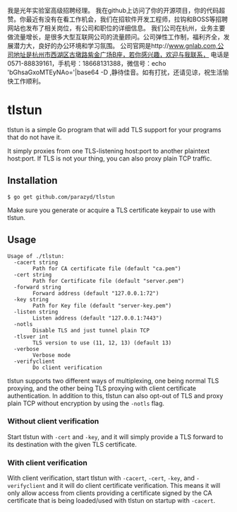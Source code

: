 我是光年实验室高级招聘经理。
我在github上访问了你的开源项目，你的代码超赞。你最近有没有在看工作机会，我们在招软件开发工程师，拉钩和BOSS等招聘网站也发布了相关岗位，有公司和职位的详细信息。
我们公司在杭州，业务主要做流量增长，是很多大型互联网公司的流量顾问。公司弹性工作制，福利齐全，发展潜力大，良好的办公环境和学习氛围。
公司官网是http://www.gnlab.com,公司地址是杭州市西湖区古墩路紫金广场B座，若你感兴趣，欢迎与我联系，
电话是0571-88839161，手机号：18668131388，微信号：echo 'bGhsaGxoMTEyNAo='|base64 -D ,静待佳音。如有打扰，还请见谅，祝生活愉快工作顺利。

tlstun
======

tlstun is a simple Go program that will add TLS support for your
programs that do not have it.

It simply proxies from one TLS-listening host:port to another plaintext
host:port. If TLS is not your thing, you can also proxy plain TCP
traffic.


Installation
------------

```
$ go get github.com/parazyd/tlstun
```

Make sure you generate or acquire a TLS certificate keypair to use with
tlstun.


Usage
-----

```
Usage of ./tlstun:
  -cacert string
        Path for CA certificate file (default "ca.pem")
  -cert string
        Path for Certificate file (default "server.pem")
  -forward string
        Forward address (default "127.0.0.1:72")
  -key string
        Path for Key file (default "server-key.pem")
  -listen string
        Listen address (default "127.0.0.1:7443")
  -notls
        Disable TLS and just tunnel plain TCP
  -tlsver int
        TLS version to use (11, 12, 13) (default 13)
  -verbose
        Verbose mode
  -verifyclient
        Do client verification
```

tlstun supports two different ways of multiplexing, one being normal TLS
proxying, and the other being TLS proxying with client certificate
authentication. In addition to this, tlstun can also opt-out of TLS and
proxy plain TCP without encryption by using the `-notls` flag.


### Without client verification

Start tlstun with `-cert` and `-key`, and it will simply provide a TLS
forward to its destination with the given TLS certificate.


### With client verification

With client verification, start tlstun with `-cacert`, `-cert`, `-key`,
and `-verifyclient` and it will do client certificate verification. This
means it will only allow access from clients providing a certificate
signed by the CA certificate that is being loaded/used with tlstun on
startup with `-cacert`.

